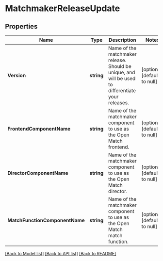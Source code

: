 # MatchmakerReleaseUpdate

## Properties
Name | Type | Description | Notes
------------ | ------------- | ------------- | -------------
**Version** | **string** | Name of the matchmaker release. Should be unique, and will be used to differentiate your releases. | [optional] [default to null]
**FrontendComponentName** | **string** | Name of the matchmaker component to use as the Open Match frontend. | [optional] [default to null]
**DirectorComponentName** | **string** | Name of the matchmaker component to use as the Open Match director. | [optional] [default to null]
**MatchFunctionComponentName** | **string** | Name of the matchmaker component to use as the Open Match match function. | [optional] [default to null]

[[Back to Model list]](../README.md#documentation-for-models) [[Back to API list]](../README.md#documentation-for-api-endpoints) [[Back to README]](../README.md)


